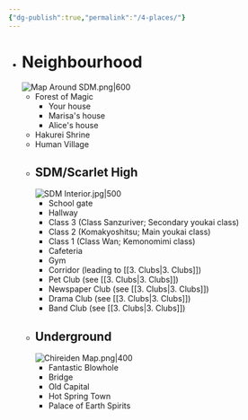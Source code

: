 ```yaml
---
{"dg-publish":true,"permalink":"/4-places/"}
---
```


- # Neighbourhood
	 ![Map Around SDM.png|600](/img/user/Images/Map%20Around%20SDM.png)
	- Forest of Magic
		- Your house
		- Marisa's house
		- Alice's house
	- Hakurei Shrine
	- Human Village
	- ## **SDM/Scarlet High**
		![SDM Interior.jpg|500](/img/user/Images/SDM%20Interior.jpg)
		- School gate
		- Hallway
		- Class 3 (Class Sanzuriver; Secondary youkai class)
		- Class 2 (Komakyoshitsu; Main youkai class)
		- Class 1 (Class Wan; Kemonomimi class)
		- Cafeteria
		- Gym
		- Corridor (leading to [[3. Clubs\|3. Clubs]])
		- Pet Club (see [[3. Clubs\|3. Clubs]])
		- Newspaper Club (see [[3. Clubs\|3. Clubs]])
		- Drama Club (see [[3. Clubs\|3. Clubs]])
		- Band Club (see [[3. Clubs\|3. Clubs]])
	- ## Underground
		![Chireiden Map.png|400](/img/user/Images/Chireiden%20Map.png)
		- Fantastic Blowhole
		- Bridge
		- Old Capital
		- Hot Spring Town
		- Palace of Earth Spirits